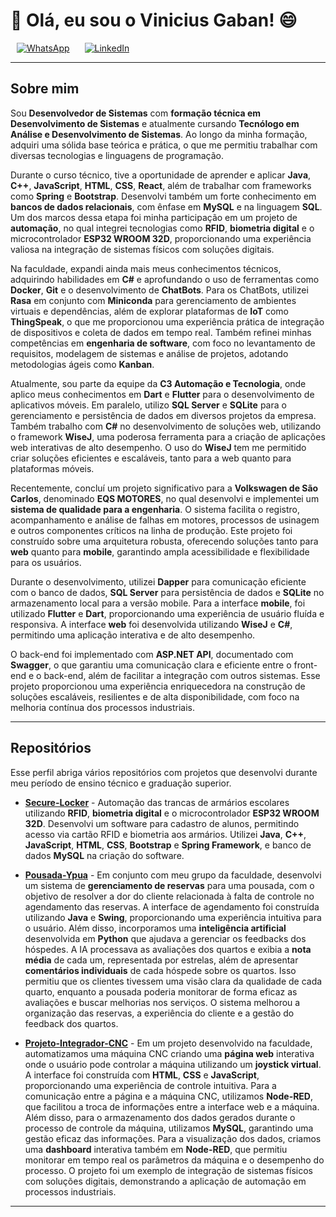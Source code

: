 # 👋 Olá, eu sou o Vinicius Gaban! 😄

<p align="left">
  <a href="https://wa.me/5516991000062" target="_blank" style="margin: 0 10px; display: inline-block;">
    <img src="https://img.shields.io/badge/-WhatsApp-25D366?style=for-the-badge&logo=WhatsApp&logoColor=white" alt="WhatsApp" />
  </a>
  <a href="https://www.linkedin.com/in/vinicius-gaban/" target="_blank" style="margin: 0 10px; display: inline-block;">
    <img src="https://img.shields.io/badge/-LinkedIn-0077B5?style=for-the-badge&logo=LinkedIn&logoColor=white" alt="LinkedIn" />
  </a>
</p>

---
## Sobre mim

Sou **Desenvolvedor de Sistemas** com **formação técnica em Desenvolvimento de Sistemas** e atualmente cursando **Tecnólogo em Análise e Desenvolvimento de Sistemas**. Ao longo da minha formação, adquiri uma sólida base teórica e prática, o que me permitiu trabalhar com diversas tecnologias e linguagens de programação.

Durante o curso técnico, tive a oportunidade de aprender e aplicar **Java**, **C++**, **JavaScript**, **HTML**, **CSS**, **React**, além de trabalhar com frameworks como **Spring** e **Bootstrap**. Desenvolvi também um forte conhecimento em **bancos de dados relacionais**, com ênfase em **MySQL** e na linguagem **SQL**. Um dos marcos dessa etapa foi minha participação em um projeto de **automação**, no qual integrei tecnologias como **RFID**, **biometria digital** e o microcontrolador **ESP32 WROOM 32D**, proporcionando uma experiência valiosa na integração de sistemas físicos com soluções digitais.

Na faculdade, expandi ainda mais meus conhecimentos técnicos, adquirindo habilidades em **C#** e aprofundando o uso de ferramentas como **Docker**, **Git** e o desenvolvimento de **ChatBots**. Para os ChatBots, utilizei **Rasa** em conjunto com **Miniconda** para gerenciamento de ambientes virtuais e dependências, além de explorar plataformas de **IoT** como **ThingSpeak**, o que me proporcionou uma experiência prática de integração de dispositivos e coleta de dados em tempo real. Também refinei minhas competências em **engenharia de software**, com foco no levantamento de requisitos, modelagem de sistemas e análise de projetos, adotando metodologias ágeis como **Kanban**.

Atualmente, sou parte da equipe da **C3 Automação e Tecnologia**, onde aplico meus conhecimentos em **Dart** e **Flutter** para o desenvolvimento de aplicativos móveis. Em paralelo, utilizo **SQL Server** e **SQLite** para o gerenciamento e persistência de dados em diversos projetos da empresa. Também trabalho com **C#** no desenvolvimento de soluções web, utilizando o framework **WiseJ**, uma poderosa ferramenta para a criação de aplicações web interativas de alto desempenho. O uso do **WiseJ** tem me permitido criar soluções eficientes e escaláveis, tanto para a web quanto para plataformas móveis.

Recentemente, concluí um projeto significativo para a **Volkswagen de São Carlos**, denominado **EQS MOTORES**, no qual desenvolvi e implementei um **sistema de qualidade para a engenharia**. O sistema facilita o registro, acompanhamento e análise de falhas em motores, processos de usinagem e outros componentes críticos na linha de produção. Este projeto foi construído sobre uma arquitetura robusta, oferecendo soluções tanto para **web** quanto para **mobile**, garantindo ampla acessibilidade e flexibilidade para os usuários.

Durante o desenvolvimento, utilizei **Dapper** para comunicação eficiente com o banco de dados, **SQL Server** para persistência de dados e **SQLite** no armazenamento local para a versão mobile. Para a interface **mobile**, foi utilizado **Flutter** e **Dart**, proporcionando uma experiência de usuário fluída e responsiva. A interface **web** foi desenvolvida utilizando **WiseJ** e **C#**, permitindo uma aplicação interativa e de alto desempenho.

O back-end foi implementado com **ASP.NET API**, documentado com **Swagger**, o que garantiu uma comunicação clara e eficiente entre o front-end e o back-end, além de facilitar a integração com outros sistemas. Esse projeto proporcionou uma experiência enriquecedora na construção de soluções escaláveis, resilientes e de alta disponibilidade, com foco na melhoria contínua dos processos industriais.

---

## Repositórios

Esse perfil abriga vários repositórios com projetos que desenvolvi durante meu período de ensino técnico e graduação superior.

- [**Secure-Locker**](https://github.com/Gaban03/Secure-Locker) - Automação das trancas de armários escolares utilizando **RFID**, **biometria digital** e o microcontrolador **ESP32 WROOM 32D**. Desenvolvi um software para cadastro de alunos, permitindo acesso via cartão RFID e biometria aos armários. Utilizei **Java**, **C++**, **JavaScript**, **HTML**, **CSS**, **Bootstrap** e **Spring Framework**, e banco de dados **MySQL** na criação do software.

- [**Pousada-Ypua**](https://github.com/SENAISP-Unid601-Projetos/PousadaYpua) - Em conjunto com meu grupo da faculdade, desenvolvi um sistema de **gerenciamento de reservas** para uma pousada, com o objetivo de resolver a dor do cliente relacionada à falta de controle no agendamento das reservas. A interface de agendamento foi construída utilizando **Java** e **Swing**, proporcionando uma experiência intuitiva para o usuário. Além disso, incorporamos uma **inteligência artificial** desenvolvida em **Python** que ajudava a gerenciar os feedbacks dos hóspedes. A IA processava as avaliações dos quartos e exibia a **nota média** de cada um, representada por estrelas, além de apresentar **comentários individuais** de cada hóspede sobre os quartos. Isso permitiu que os clientes tivessem uma visão clara da qualidade de cada quarto, enquanto a pousada poderia monitorar de forma eficaz as avaliações e buscar melhorias nos serviços. O sistema melhorou a organização das reservas, a experiência do cliente e a gestão do feedback dos quartos.

- [**Projeto-Integrador-CNC**](https://github.com/Gaban03/Projeto-Integrador-CNC) - Em um projeto desenvolvido na faculdade, automatizamos uma máquina CNC criando uma **página web** interativa onde o usuário pode controlar a máquina utilizando um **joystick virtual**. A interface foi construída com **HTML**, **CSS** e **JavaScript**, proporcionando uma experiência de controle intuitiva. Para a comunicação entre a página e a máquina CNC, utilizamos **Node-RED**, que facilitou a troca de informações entre a interface web e a máquina. Além disso, para o armazenamento dos dados gerados durante o processo de controle da máquina, utilizamos **MySQL**, garantindo uma gestão eficaz das informações. Para a visualização dos dados, criamos uma **dashboard** interativa também em **Node-RED**, que permitiu monitorar em tempo real os parâmetros da máquina e o desempenho do processo. O projeto foi um exemplo de integração de sistemas físicos com soluções digitais, demonstrando a aplicação de automação em processos industriais.

---
